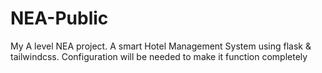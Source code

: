 # NEA-Public
My A level NEA project. A smart Hotel Management System using flask &amp; tailwindcss. Configuration will be needed to make it function completely
